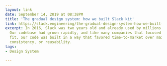 ```yaml
---
layout: link
date: September 14, 2019 at 08:38PM
title: 'The gradual design system: how we built Slack kit'
link: https://slack.engineering/the-gradual-design-system-how-we-built-slack-kit-8a2830484259
excerpt: In 2016, Slack was two years old and already used by millions of people.
  Our codebase had grown rapidly, and like many companies that focused on product/market
  fit, our code was built in a way that favored time-to-market over maintainability,
  consistency, or reusability.
tags:
- Design System

---
```

